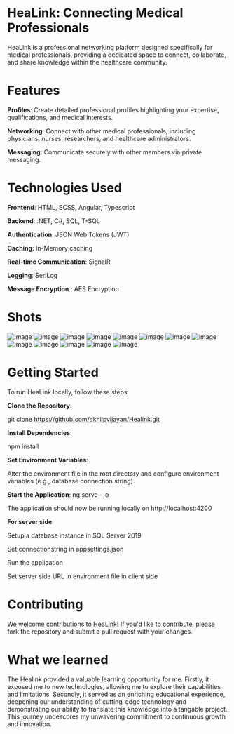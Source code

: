 # HeaLink: Connecting Medical Professionals

HeaLink is a professional networking platform designed specifically for medical professionals, providing a dedicated space to connect, collaborate, and share knowledge within the healthcare community.


# Features

**Profiles**: Create detailed professional profiles highlighting your expertise, qualifications, and medical interests.

**Networking**: Connect with other medical professionals, including physicians, nurses, researchers, and healthcare administrators.

**Messaging**: Communicate securely with other members via private messaging.

# Technologies Used

**Frontend**: HTML, SCSS, Angular, Typescript

**Backend**: .NET, C#, SQL, T-SQL

**Authentication**: JSON Web Tokens (JWT)

**Caching**: In-Memory caching

**Real-time Communication**: SignalR

**Logging**: SeriLog

**Message Encryption** :  AES Encryption

# Shots
![image](https://github.com/akhilpvijayan/Healink/assets/90704113/464d3f04-ff04-4b1e-bf6f-7098e1c8df2c)
![image](https://github.com/akhilpvijayan/Healink/assets/90704113/56d6dc85-408d-4109-8027-afb20bc69a26)
![image](https://github.com/akhilpvijayan/Healink/assets/90704113/3f930cf5-8ae2-47c0-9e0f-c31ad9949353)
![image](https://github.com/akhilpvijayan/Healink/assets/90704113/b58d5b78-094e-485d-b5bc-dd135163b925)
![image](https://github.com/akhilpvijayan/Healink/assets/90704113/61295244-1bba-482f-9126-5b88b045cd60)
![image](https://github.com/akhilpvijayan/Healink/assets/90704113/39b56898-b9f6-4ad0-88e1-584f7941c760)
![image](https://github.com/akhilpvijayan/Healink/assets/90704113/d00b4d44-3f3e-4543-a143-d7b420382e60)
![image](https://github.com/akhilpvijayan/Healink/assets/90704113/60ca6fd8-ac55-4d3c-9d39-77819b2461eb)
![image](https://github.com/akhilpvijayan/Healink/assets/90704113/7014d957-57f2-4843-a9d9-6a5844efcfaf)
![image](https://github.com/akhilpvijayan/Healink/assets/90704113/696becfc-f1b4-49c9-81a2-3dfc4e1f37c0)
![image](https://github.com/akhilpvijayan/Healink/assets/90704113/9e95fe73-2d7b-4676-a437-a2151e6f411e)
![image](https://github.com/akhilpvijayan/Healink/assets/90704113/4d549df0-4f10-49d2-9a1f-7fb381624d86)
![image](https://github.com/akhilpvijayan/Healink/assets/90704113/053bfdd2-66ce-4546-8a6a-56a7d8c7a380)

# Getting Started

To run HeaLink locally, follow these steps:

**Clone the Repository**:

git clone https://github.com/akhilpvijayan/Healink.git

**Install Dependencies**:

npm install

**Set Environment Variables**:

Alter the environment file in the root directory and configure environment variables (e.g., database connection string).

**Start the Application**:
ng serve --o

The application should now be running locally on http://localhost:4200

**For server side**

Setup a database instance in SQL Server 2019

Set connectionstring in appsettings.json

Run the application

Set server side URL in environment file in client side

# Contributing

We welcome contributions to HeaLink! If you'd like to contribute, please fork the repository and submit a pull request with your changes.

# What we learned

The Healink provided a valuable learning opportunity for me. Firstly, it exposed me to new technologies, allowing me to explore their capabilities and limitations. Secondly, it served as an enriching educational experience, deepening our understanding of cutting-edge technology and demonstrating our ability to translate this knowledge into a tangable project. This journey undescores my unwavering commitment to continuous growth and innovation.



